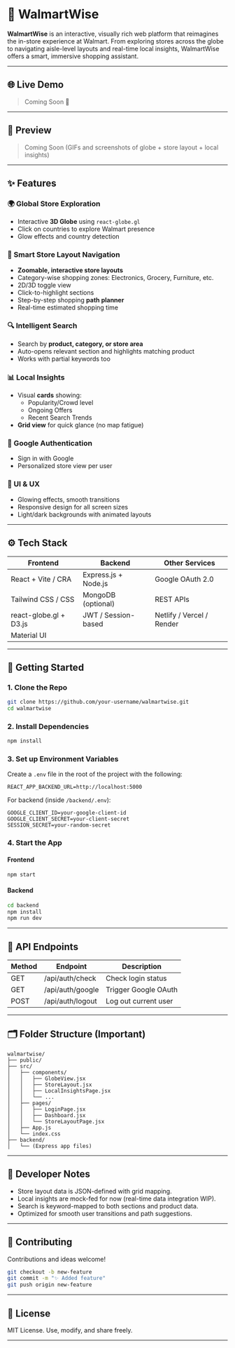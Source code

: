 # 💼 WalmartWise

**WalmartWise** is an interactive, visually rich web platform that reimagines the in-store experience at Walmart. From exploring stores across the globe to navigating aisle-level layouts and real-time local insights, WalmartWise offers a smart, immersive shopping assistant.

---

## 🌐 Live Demo

> Coming Soon 🚀

---

## 📸 Preview

> Coming Soon (GIFs and screenshots of globe + store layout + local insights)

---

## ✨ Features

### 🌍 Global Store Exploration
- Interactive **3D Globe** using `react-globe.gl`
- Click on countries to explore Walmart presence
- Glow effects and country detection

### 🛒 Smart Store Layout Navigation
- **Zoomable, interactive store layouts**
- Category-wise shopping zones: Electronics, Grocery, Furniture, etc.
- 2D/3D toggle view
- Click-to-highlight sections
- Step-by-step shopping **path planner**
- Real-time estimated shopping time

### 🔍 Intelligent Search
- Search by **product, category, or store area**
- Auto-opens relevant section and highlights matching product
- Works with partial keywords too

### 📊 Local Insights
- Visual **cards** showing:
  - Popularity/Crowd level
  - Ongoing Offers
  - Recent Search Trends
- **Grid view** for quick glance (no map fatigue)

### 🔐 Google Authentication
- Sign in with Google
- Personalized store view per user

### 🌈 UI & UX
- Glowing effects, smooth transitions
- Responsive design for all screen sizes
- Light/dark backgrounds with animated layouts

---

## ⚙️ Tech Stack

| Frontend               | Backend              | Other Services            |
| ----------------------| -------------------- | ------------------------- |
| React + Vite / CRA     | Express.js + Node.js | Google OAuth 2.0          |
| Tailwind CSS / CSS     | MongoDB (optional)   | REST APIs                 |
| react-globe.gl + D3.js | JWT / Session-based  | Netlify / Vercel / Render |
| Material UI            |                      |                           |

---

## 🚀 Getting Started

### 1. Clone the Repo

```bash
git clone https://github.com/your-username/walmartwise.git
cd walmartwise
````

### 2. Install Dependencies

```bash
npm install
```

### 3. Set up Environment Variables

Create a `.env` file in the root of the project with the following:

```env
REACT_APP_BACKEND_URL=http://localhost:5000
```

For backend (inside `/backend/.env`):

```env
GOOGLE_CLIENT_ID=your-google-client-id
GOOGLE_CLIENT_SECRET=your-client-secret
SESSION_SECRET=your-random-secret
```

### 4. Start the App

#### Frontend

```bash
npm start
```

#### Backend

```bash
cd backend
npm install
npm run dev
```

---

## 🥪 API Endpoints

| Method | Endpoint         | Description          |
| ------ | ---------------- | -------------------- |
| GET    | /api/auth/check  | Check login status   |
| GET    | /api/auth/google | Trigger Google OAuth |
| POST   | /api/auth/logout | Log out current user |

---

## 🗂 Folder Structure (Important)

```
walmartwise/
├── public/
├── src/
│   ├── components/
│   │   ├── GlobeView.jsx
│   │   ├── StoreLayout.jsx
│   │   ├── LocalInsightsPage.jsx
│   │   └── ...
│   ├── pages/
│   │   ├── LoginPage.jsx
│   │   ├── Dashboard.jsx
│   │   └── StoreLayoutPage.jsx
│   ├── App.js
│   └── index.css
├── backend/
│   └── (Express app files)
```

---

## 🧠 Developer Notes

* Store layout data is JSON-defined with grid mapping.
* Local insights are mock-fed for now (real-time data integration WIP).
* Search is keyword-mapped to both sections and product data.
* Optimized for smooth user transitions and path suggestions.

---

## 🙌 Contributing

Contributions and ideas welcome!

```bash
git checkout -b new-feature
git commit -m "✨ Added feature"
git push origin new-feature
```

---

## 📄 License

MIT License. Use, modify, and share freely.

---
